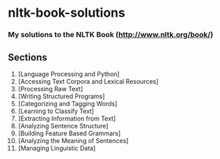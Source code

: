 # nltk-book-solutions
### My solutions to the NLTK Book (http://www.nltk.org/book/)

## Sections

1. [Language Processing and Python]
2. [Accessing Text Corpora and Lexical Resources]
3. [Processing Raw Text]
4. [Writing Structured Programs]
5. [Categorizing and Tagging Words]
6. [Learning to Classify Text]
7. [Extracting Information from Text]
8. [Analyzing Sentence Structure]
9. [Building Feature Based Grammars]
10. [Analyzing the Meaning of Sentences]
11. [Managing Linguistic Data]

